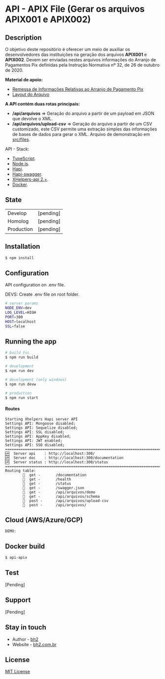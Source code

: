 # API - APIX File (Gerar os arquivos APIX001 e APIX002)

## Description

O objetivo deste repositório é oferecer um meio de auxiliar os desenvolvedores das instituições na geração dos arquivos **APIX001** e **APIX002**. Devem ser enviadas nestes arquivos informações do Arranjo de Pagamentos Pix definidas pela Instrução Normativa nº 32, de 26 de outubro de 2020. 

**Material de apoio:**

- [Remessa de Informações Relativas ao Arranjo de Pagamento Pix](https://www.bcb.gov.br/content/estabilidadefinanceira/pix/Remessa_informacoes_Pix/Informacoes_Pix_sob_demanda.pdf)
- [Layout do Arquivo](https://www.bcb.gov.br/content/estabilidadefinanceira/pix/Remessa_informacoes_Pix/APIX001.xlsx) 

**A API contém duas rotas principais:**

- **/api/arquivos** => Geração do arquivo a partir de um payload em JSON que devolve o XML.
- **/api/arquivos/upload-csv** => Geração do arquivo a partir de um CSV customizado, este CSV permite uma extração simples das informações de bases de dados para gerar o XML. Arquivo de demonstração em [src/files](https://github.com/bh2tech/bh2_apix_ms/tree/master/src/files).

API - Stack:

- [TypeScript](https://www.typescriptlang.org/).
- [Node.js](https://nodejs.org/).
- [Hapi](https://hapi.dev/).
- [Hapi-swagger](https://github.com/glennjones/hapi-swagger).
- [XHelpers-api 2.+](https://www.npmjs.com/package/xhelpers-api).
- [Docker](https://www.docker.com/).

## State

|            |           |
| ---------- | --------- |
| Develop    | [pending] |
| Homolog    | [pending] |
| Production | [pending] |

## Installation

```bash
$ npm install
```

## Configuration

API configuration on .env file.

DEVS: Create .env file on root folder.

```bash
# server params
NODE_ENV=dev
LOG_LEVEL=HIGH
PORT=300
HOST=localhost
SSL=false

```

## Running the app

```bash
# build tsc
$ npm run build

# development 
$ npm run dev

# development (only windows)
$ npm run devw

# production
$ npm run start
```

#### Routes

```code
Starting Xhelpers Hapi server API
Settings API: Mongoose disabled;
Settings API: Sequelize disabled;
Settings API: SSL disabled;
Settings API: AppKey disabled;
Settings API: JWT enabled;
Settings API: SSO disabled;
====================================================================================================
🆙  Server api    : http://localhost:300/
🆙  Server doc    : http://localhost:300/documentation
🆙  Server status : http://localhost:300/status
====================================================================================================
Routing table:
        🔎  get -       /documentation
        🔎  get -       /health
        🔎  get -       /status
        🔎  get -       /swagger.json
        🔎  get -       /api/arquivos/demo
        🔎  get -       /api/arquivos/schema
        📄  post -      /api/arquivos/upload-csv
        📄  post -      /api/arquivos/
```

## Cloud (AWS/Azure/GCP)

```
DEMO:
```

## Docker build

```bash
$ api-apix
```

## Test

[Pending]

## Support

[Pending]

## Stay in touch

- Author - [bh2](https://github.com/orgs/bh2tech)
- Website - [bh2.com.br](https://bh2.com.br)

## License

[MIT License](https://github.com/bh2tech/bh2_apix_ms/blob/master/LICENSE)